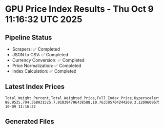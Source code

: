 # GPU Price Index Results - Thu Oct  9 11:16:32 UTC 2025

## Pipeline Status
- Scrapers: ✅ Completed
- JSON to CSV: ✅ Completed
- Currency Conversion: ✅ Completed
- Price Normalization: ✅ Completed
- Index Calculation: ✅ Completed

## Latest Index Prices
```
Total_Weight_Percent,Total_Weighted_Price,Full_Index_Price,Hyperscalers_Only_Price,Non_Hyperscalers_Only_Price,Hyperscaler_Weight,Non_Hyperscaler_Weight,Calculation_Date
88.9535,704.368931525,7.918394796438588,10.763305704244269,3.120960967581198,55.84,33.1135,2025-10-09 11:16:32
```

## Generated Files
```
```
